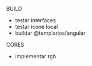 BUILD

- testar interfaces
- testar icone local
- buildar @templarios/angular

CORES

- implementar rgb
